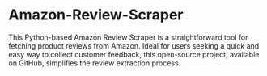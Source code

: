 # Amazon-Review-Scraper
This Python-based Amazon Review Scraper is a straightforward tool for fetching product reviews from Amazon. Ideal for users seeking a quick and easy way to collect customer feedback, this open-source project, available on GitHub, simplifies the review extraction process.
